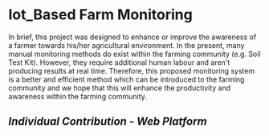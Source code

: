 # Iot_Based Farm Monitoring

In brief, this project was designed to enhance or improve the awareness of a farmer towards his/her agricultural environment. In the present, many manual monitoring methods do exist within the farming community (e.g. Soil Test Kit). However, they require additional human labour and aren't producing results at real time. Therefore, this proposed monitoring system is a better and efficient method which can be introduced to the farming community and we hope that this will enhance the productivity and awareness within the farming community.

## ***Individual Contribution - Web Platform***


